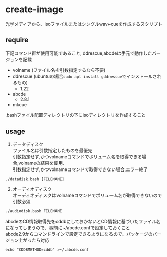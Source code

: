 # create-image
光学メディアから、isoファイルまたはシングルwav+cueを作成するスクリプト

## require
下記コマンド群が使用可能であること, ddrescue,abcdeは手元で動作したバージョンを記載
- volname (ファイル名を引数指定するなら不要)
- ddrescue (ubuntuの場合`sudo apt install gddrescue`でインストールされるもの)
  - 1.22
- abcde
  - 2.8.1
- mkcue

.bashファイル配置ディレクトリの下にisoディレクトリを作成すること

## usage
1. データディスク  
ファイル名は引数指定したものを最優先  
引数指定せず,かつvolnameコマンドでボリューム名を取得できる場合,volnameの結果を使用.  
引数指定せず,かつvolnameコマンドで取得できない場合,エラー終了
```
./datadisk.bash [FILENAME]
```
2. オーディオディスク  
オーディオディスクはvolnameコマンドでボリューム名が取得できないので引数必須  
```
./audiodisk.bash FILENAME
```

abcdeのCD情報取得先をcddbにしておかないとCD情報に基づいたファイル名になってしまうので、事前に~/abcde.confで設定しておくこと  
abcde2.9からコマンドラインで設定できるようになるので、パッケージのバージョン上がったら対応
```
echo "CDDBMETHOD=cddb" >~/.abcde.conf
```
